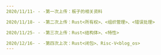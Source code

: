 ```yaml
---
2020/11/11- - -第一次上传：板子的相关资料  

2020/11/18- - -第二次上传：Rust<所有权>、<组织管理>、<错误处理>  

2020/11/25- - -第三次上传：Rust<结构体>、<特性> 

2020/12/16- - -第四次上次：Rust<闭包>、Risc-V<blog_os>
---
```






